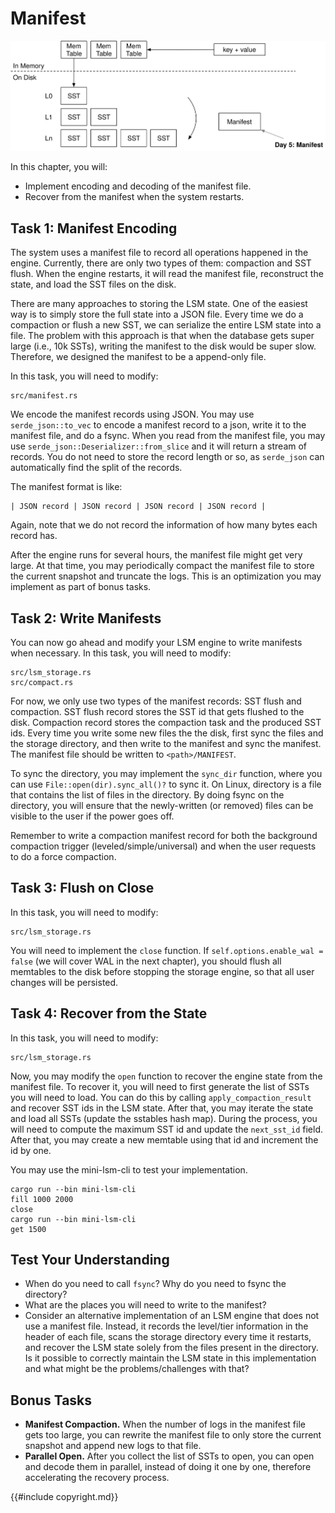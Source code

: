 # Manifest

![Chapter Overview](./lsm-tutorial/week2-05-overview.svg)

In this chapter, you will:

* Implement encoding and decoding of the manifest file.
* Recover from the manifest when the system restarts.

## Task 1: Manifest Encoding

The system uses a manifest file to record all operations happened in the engine. Currently, there are only two types of them: compaction and SST flush. When the engine restarts, it will read the manifest file, reconstruct the state, and load the SST files on the disk.

There are many approaches to storing the LSM state. One of the easiest way is to simply store the full state into a JSON file. Every time we do a compaction or flush a new SST, we can serialize the entire LSM state into a file. The problem with this approach is that when the database gets super large (i.e., 10k SSTs), writing the manifest to the disk would be super slow. Therefore, we designed the manifest to be a append-only file.

In this task, you will need to modify:

```
src/manifest.rs
```

We encode the manifest records using JSON. You may use `serde_json::to_vec` to encode a manifest record to a json, write it to the manifest file, and do a fsync. When you read from the manifest file, you may use `serde_json::Deserializer::from_slice` and it will return a stream of records. You do not need to store the record length or so, as `serde_json` can automatically find the split of the records.


The manifest format is like:

```
| JSON record | JSON record | JSON record | JSON record |
```

Again, note that we do not record the information of how many bytes each record has.

After the engine runs for several hours, the manifest file might get very large. At that time, you may periodically compact the manifest file to store the current snapshot and truncate the logs. This is an optimization you may implement as part of bonus tasks.


## Task 2: Write Manifests

You can now go ahead and modify your LSM engine to write manifests when necessary. In this task, you will need to modify:

```
src/lsm_storage.rs
src/compact.rs
```

For now, we only use two types of the manifest records: SST flush and compaction. SST flush record stores the SST id that gets flushed to the disk. Compaction record stores the compaction task and the produced SST ids. Every time you write some new files the the disk, first sync the files and the storage directory, and then write to the manifest and sync the manifest. The manifest file should be written to `<path>/MANIFEST`.

To sync the directory, you may implement the `sync_dir` function, where you can use `File::open(dir).sync_all()?` to sync it. On Linux, directory is a file that contains the list of files in the directory. By doing fsync on the directory, you will ensure that the newly-written (or removed) files can be visible to the user if the power goes off.

Remember to write a compaction manifest record for both the background compaction trigger (leveled/simple/universal) and when the user requests to do a force compaction.

## Task 3: Flush on Close

In this task, you will need to modify:

```
src/lsm_storage.rs
```

You will need to implement the `close` function. If `self.options.enable_wal = false` (we will cover WAL in the next chapter), you should flush all memtables to the disk before stopping the storage engine, so that all user changes will be persisted.

## Task 4: Recover from the State

In this task, you will need to modify:

```
src/lsm_storage.rs
```

Now, you may modify the `open` function to recover the engine state from the manifest file. To recover it, you will need to first generate the list of SSTs you will need to load. You can do this by calling `apply_compaction_result` and recover SST ids in the LSM state. After that, you may iterate the state and load all SSTs (update the sstables hash map). During the process, you will need to compute the maximum SST id and update the `next_sst_id` field. After that, you may create a new memtable using that id and increment the id by one.

You may use the mini-lsm-cli to test your implementation.

```
cargo run --bin mini-lsm-cli
fill 1000 2000
close
cargo run --bin mini-lsm-cli
get 1500
```

## Test Your Understanding

* When do you need to call `fsync`? Why do you need to fsync the directory?
* What are the places you will need to write to the manifest?
* Consider an alternative implementation of an LSM engine that does not use a manifest file. Instead, it records the level/tier information in the header of each file, scans the storage directory every time it restarts, and recover the LSM state solely from the files present in the directory. Is it possible to correctly maintain the LSM state in this implementation and what might be the problems/challenges with that?

## Bonus Tasks

* **Manifest Compaction.** When the number of logs in the manifest file gets too large, you can rewrite the manifest file to only store the current snapshot and append new logs to that file.
* **Parallel Open.** After you collect the list of SSTs to open, you can open and decode them in parallel, instead of doing it one by one, therefore accelerating the recovery process.

{{#include copyright.md}}
